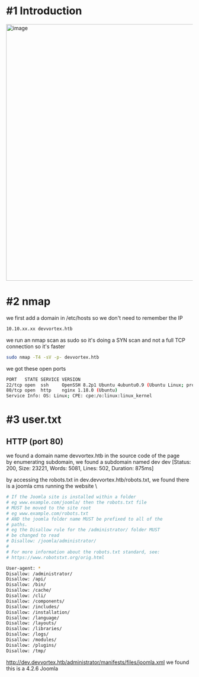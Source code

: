 # #1 Introduction
<img width="693" alt="image" src="https://github.com/Mate0r/app.hackthebock.com/assets/94843357/5e8a6e39-1b45-4f2d-9c00-e963d999858c">

# #2 nmap

we first add a domain in /etc/hosts so we don't need to remember the IP
```bash
10.10.xx.xx devvortex.htb
```

we run an nmap scan as sudo so it's doing a SYN scan and not a full TCP connection so it's faster

```bash
sudo nmap -T4 -sV -p- devvortex.htb
```

we got these open ports
```bash
PORT   STATE SERVICE VERSION
22/tcp open  ssh     OpenSSH 8.2p1 Ubuntu 4ubuntu0.9 (Ubuntu Linux; protocol 2.0)
80/tcp open  http    nginx 1.18.0 (Ubuntu)
Service Info: OS: Linux; CPE: cpe:/o:linux:linux_kernel
```

# #3 user.txt

## HTTP (port 80)

we found a domain name devvortex.htb in the source code of the page \
by enumerating subdomain, we found a subdomain named dev
dev                     [Status: 200, Size: 23221, Words: 5081, Lines: 502, Duration: 875ms]

by accessing the robots.txt in dev.devvortex.htb/robots.txt, we found there is a joomla cms running the website \

```bash
# If the Joomla site is installed within a folder
# eg www.example.com/joomla/ then the robots.txt file
# MUST be moved to the site root
# eg www.example.com/robots.txt
# AND the joomla folder name MUST be prefixed to all of the
# paths.
# eg the Disallow rule for the /administrator/ folder MUST
# be changed to read
# Disallow: /joomla/administrator/
#
# For more information about the robots.txt standard, see:
# https://www.robotstxt.org/orig.html

User-agent: *
Disallow: /administrator/
Disallow: /api/
Disallow: /bin/
Disallow: /cache/
Disallow: /cli/
Disallow: /components/
Disallow: /includes/
Disallow: /installation/
Disallow: /language/
Disallow: /layouts/
Disallow: /libraries/
Disallow: /logs/
Disallow: /modules/
Disallow: /plugins/
Disallow: /tmp/
```

http://dev.devvortex.htb/administrator/manifests/files/joomla.xml
we found this is a 4.2.6 Joomla
